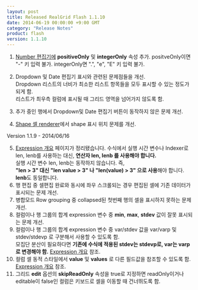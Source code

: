 ```yaml
---
layout: post
title: Released RealGrid Flash 1.1.10
date: 2014-06-19 00:00:00 +9:00 GMT
category: "Release Notes"
product: flash
version: 1.1.10
---
```



1. [Number 편집기에](http://demo.realgrid.com/Editing/Editors/) **positiveOnly** 및 **integerOnly** 속성 추가. positveOnly이면 "-" 키 입력 불가. integerOnly면 ".", "e", "E" 키 입력 불가.
2. Dropdown 및 Date 편집기 표시와 관련된 문제점들을 개선.  
     Dropdown 리스트의 너비가 최소한 리스트 항목들을 모두 표시할 수 있는 정도가 되게 함.  
     리스트가 최우측 컬럼에 표시될 때 그리드 영역을 넘어가지 않도록 함.  

3. 추가 중인 행에서 Dropdown및 Date 편집기 버튼이 동작하지 않은 문제 개선.
4. [Shape 셀 renderer](http://demo.realgrid.com/Renderer/ShapeCellRenderer/)에서 shape 표시 위치 문제를 개선.

Version 1.1.9 - 2014/06/16

5. [Expression 개요](http://help.realgrid.com/api/features/Expression) 페이지가 정리됐습니다. 수식에서 실행 시간 변수나 Indexer로 len, lenb를 사용하는 대신, **연산자 len, lenb 를 사용해야 합니다.**  
     실행 시간 변수 len, lenb는 동작하지 않습니다. 즉,  
     **"len > 3" 대신 "len value > 3" 나 "len(value) > 3" 으로 사용**해야 합니다. **lenb**도 동일합니다.
6. 행 편집 중 셀편집 완료와 동시에 좌우 스크롤되는 경우 편집된 셀에 기존 데이터가 표시되는 문제 개선.
7. 병합모드 Row grouping 중 collapsed된 첫번째 행의 셀을 표시하지 못하는 문제 개선.
8. 컬럼이나 행 그룹의 합계 expression 변수 중 **min**, **max**, **stdev** 값이 잘못 표시되는 문제 개선.
9. 컬럼이나 행 그룹의 합계 expression 변수 중 var/stdev 값을 var/varp 및 stdev/stdevp 로 구분해서 사용할 수 있도록 함.  
     모집단 분산이 필요하다면 **기존에 수식에 적용된 stdev는 stdevp로, var는 varp로 변경해야 함.** [Expression 개요](http://help.realgrid.com/api/features/Expression) 참조.
10. 컬럼 셀 동적 스타일에서 **value** 및 **values** 로 다른 필드값을 참조할 수 있도록 함. [Expression 개요](http://help.realgrid.com/api/features/Expression) 참조.
11. 그리드 **edit** 옵션의 **skipReadOnly** 속성을 true로 지정하면 readOnly이거나 editable이 false인 컬럼은 키보드로 셀을 이동할 때 건너뛰도록 함.

